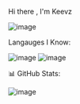 Hi there , I'm Keevz

![image](https://user-images.githubusercontent.com/121359424/219961865-e5b2cb3f-6626-47cb-8cde-d91869d6d2c2.png)



Langauges I Know:

![image](https://user-images.githubusercontent.com/121359424/212104561-f846d5f7-c783-4d32-9688-d4a1f2262d69.png) ![image](https://user-images.githubusercontent.com/121359424/212104580-f874f8f7-b95e-4038-89a5-e5983a630b44.png)


📊 GitHub Stats: 

![image](https://user-images.githubusercontent.com/121359424/212104643-03e82be9-07b0-4146-b3a3-947b29fb6700.png)

